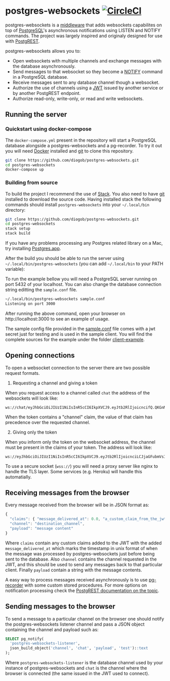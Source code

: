# postgres-websockets [![CircleCI](https://circleci.com/gh/diogob/postgres-websockets.svg?style=svg)](https://circleci.com/gh/diogob/postgres-websockets)

postgres-websockets is a [middleware](https://hackage.haskell.org/package/wai) that adds websockets capabilites on top of [PostgreSQL](https://www.postgresql.org)'s asynchronous notifications using LISTEN and NOTIFY commands.
The project was largely inspired and originaly designed for use with [PostgREST](https://github.com/begriffs/postgrest).

postgres-websockets allows you to:
 * Open websockets with multiple channels and exchange messages with the database asynchronously.
 * Send messages to that websocket so they become a [NOTIFY](https://www.postgresql.org/docs/current/static/sql-notify.html) command in a PostgreSQL database.
 * Receive messages sent to any database channel though a websocket.
 * Authorize the use of channels using a [JWT](https://jwt.io) issued by another service or by another PostgREST endpoint.
 * Authorize read-only, write-only, or read and write websockets.

## Running the server

### Quickstart using docker-compose
The `docker-compose.yml` present in the repository will start a PostgreSQL database alongside a postgres-websockets and a pg-recorder.
To try it out you will need [Docker](https://www.docker.com/) installed and [git](https://git-scm.com) to clone this repository.

```bash
git clone https://github.com/diogob/postgres-websockets.git
cd postgres-websockets
docker-compose up
```

### Building from source
To build the project I recommend the use of [Stack](http://docs.haskellstack.org/en/stable/README/).
You also need to have [git](https://git-scm.com) installed to download the source code.
Having installed stack the following commands should install `postgres-websockets` into your `~/.local/bin` directory:

```bash
git clone https://github.com/diogob/postgres-websockets.git
cd postgres-websockets
stack setup
stack build
```

If you have any problems processing any Postgres related library on a Mac, try installing [Postgres.app](http://postgresapp.com/).

After the build you should be able to run the server using `~/.local/bin/postgres-websockets` (you can add `~/.local/bin` to your PATH variable):

To run the example bellow you will need a PostgreSQL server running on port 5432 of your localhost. You can also change the database connection string editting the `sample.conf` file.
```bash
~/.local/bin/postgres-websockets sample.conf
Listening on port 3000
```

After running the above command, open your browser on http://localhost:3000 to see an example of usage.

The sample config file provided in the [sample.conf](https://github.com/diogob/postgres-websockets/tree/master/sample.conf) file comes with a jwt secret just for testing and is used in the sample client.
You will find the complete sources for the example under the folder [client-example](https://github.com/diogob/postgres-websockets/tree/master/client-example).

## Opening connections

To open a websocket connection to the server there are two possible request formats.

1. Requesting a channel and giving a token

When you request access to a channel called `chat` the address of the websockets will look like:
```
ws://chat/eyJhbGciOiJIUzI1NiIsInR5cCI6IkpXVCJ9.eyJtb2RlIjoicncifQ.QKGnMJe41OFZcjz_qQSplmWAmVd_hmVjijKUNoJYpis
```
When the token contains a "channel" claim, the value of that claim has precedence over the requested channel.


2. Giving only the token

When you inform only the token on the websocket address, the channel must be present in the claims of your token. The address will look like:
```
ws://eyJhbGciOiJIUzI1NiIsInR5cCI6IkpXVCJ9.eyJtb2RlIjoicnciLCJjaGFubmVsIjoiY2hhdCJ9.fEm6P7GHeJWZG8OtZhv3H0JdqPljE5dainvsoupM9pA
```

To use a secure socket (`wss://`) you will need a proxy server like nginx to handle the TLS layer. Some services (e.g. Heroku) will handle this automatially.

## Receiving messages from the browser

Every message received from the browser will be in JSON format as:
```javascript
{
  "claims": { "message_delivered_at": 0.0, "a_custom_claim_from_the_jwt": "your_custom_value" },
  "channel": "destination_channel",
  "payload": "message content"
}
```

Where `claims` contain any custom claims added to the JWT with the added `message_delivered_at` which marks the timestamp in unix format of when the message was processed by postgres-websockets just before being sent to the database.
Also `channel` contains the channel requested in the JWT, and this should be used to send any messages back to that particular client.
Finally `payload` contain a string with the message contents.

A easy way to process messages received asynchronously is to use [pg-recorder](https://github.com/diogob/pg-recorder) with some custom stored procedures.
For more options on notification processing check the [PostgREST documentation on the topic](https://postgrest.com/en/v4.3/intro.html#external-notification).

## Sending messages to the browser

To send a message to a particular channel on the browser one should notify the postgres-websockets listener channel and pass a JSON object containing the channel and payload such as:
```sql
SELECT pg_notify(
  'postgres-websockets-listener',
  json_build_object('channel', 'chat', 'payload', 'test')::text
);
```

Where `postgres-websockets-listener` is the database channel used by your instance of postgres-websockets and `chat` is the channel where the browser is connected (the same issued in the JWT used to connect).
